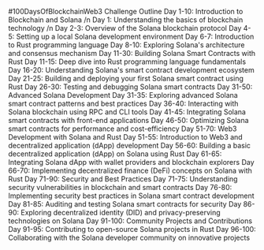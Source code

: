 #100DaysOfBlockchainWeb3 Challenge Outline
Day 1-10: Introduction to Blockchain and Solana /n
Day 1: Understanding the basics of blockchain technology /n
Day 2-3: Overview of the Solana blockchain protocol
Day 4-5: Setting up a local Solana development environment
Day 6-7: Introduction to Rust programming language
Day 8-10: Exploring Solana's architecture and consensus mechanism
Day 11-30: Building Solana Smart Contracts with Rust
Day 11-15: Deep dive into Rust programming language fundamentals
Day 16-20: Understanding Solana's smart contract development ecosystem
Day 21-25: Building and deploying your first Solana smart contract using Rust
Day 26-30: Testing and debugging Solana smart contracts
Day 31-50: Advanced Solana Development
Day 31-35: Exploring advanced Solana smart contract patterns and best practices
Day 36-40: Interacting with Solana blockchain using RPC and CLI tools
Day 41-45: Integrating Solana smart contracts with front-end applications
Day 46-50: Optimizing Solana smart contracts for performance and cost-efficiency
Day 51-70: Web3 Development with Solana and Rust
Day 51-55: Introduction to Web3 and decentralized application (dApp) development
Day 56-60: Building a basic decentralized application (dApp) on Solana using Rust
Day 61-65: Integrating Solana dApp with wallet providers and blockchain explorers
Day 66-70: Implementing decentralized finance (DeFi) concepts on Solana with Rust
Day 71-90: Security and Best Practices
Day 71-75: Understanding security vulnerabilities in blockchain and smart contracts
Day 76-80: Implementing security best practices in Solana smart contract development
Day 81-85: Auditing and testing Solana smart contracts for security
Day 86-90: Exploring decentralized identity (DID) and privacy-preserving technologies on Solana
Day 91-100: Community Projects and Contributions
Day 91-95: Contributing to open-source Solana projects in Rust
Day 96-100: Collaborating with the Solana developer community on innovative projects
